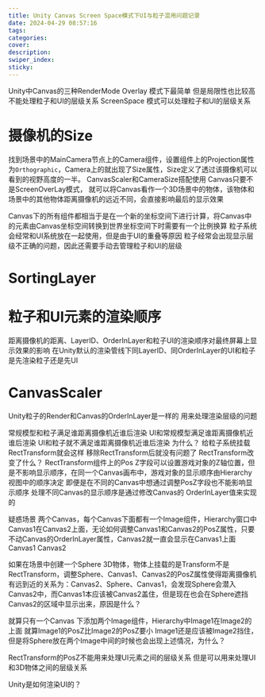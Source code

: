 ```yaml
---
title: Unity Canvas Screen Space模式下UI与粒子混用问题记录
date: 2024-04-29 08:57:16
tags:
categories:
cover:
description:
swiper_index:
sticky:
---
```


Unity中Canvas的三种RenderMode
Overlay 模式下最简单 但是局限性也比较高 不能处理粒子和UI的层级关系
ScreenSpace 模式可以处理粒子和UI的层级关系
# 摄像机的Size
找到场景中的MainCamera节点上的Camera组件，设置组件上的Projection属性为`Orthographic`，Camera上的就出现了Size属性，Size定义了透过该摄像机可以看到的视野高度的一半。
CanvasScaler和CameraSize搭配使用
Canvas只要不是ScreenOverLay模式， 就可以将Canvas看作一个3D场景中的物体，该物体和场景中的其他物体距离摄像机的远近不同，会直接影响最后的显示效果

Canvas下的所有组件都相当于是在一个新的坐标空间下进行计算，将Canvas中的元素由Canvas坐标空间转换到世界坐标空间下时需要有一个比例换算
粒子系统会经常和UI系统放在一起使用，但是由于UI的重叠等原因 粒子经常会出现显示层级不正确的问题，因此还需要手动去管理粒子和UI的层级

# SortingLayer

# 粒子和UI元素的渲染顺序

距离摄像机的距离、LayerID、OrderInLayer和粒子UI的渲染顺序对最终屏幕上显示效果的影响
在Unity默认的渲染管线下同LayerID、同OrderInLayer的UI和粒子是先渲染粒子还是先UI

# CanvasScaler

Unity粒子的Render和Canvas的OrderInLayer是一样的 用来处理渲染层级的问题

常规模型和粒子满足谁距离摄像机近谁后渲染
UI和常规模型满足谁距离摄像机近谁后渲染
UI和粒子就不满足谁距离摄像机近谁后渲染 为什么？ 给粒子系统挂载RectTransform就会这样
移除RectTransform后就没有问题了 RectTransform改变了什么？
RectTransform组件上的Pos Z字段可以设置游戏对象的Z轴位置，但是不影响显示顺序，在同一个Canvas画布中，游戏对象的显示顺序由Hierarchy视图中的顺序决定
即便是在不同的Canvas中想通过调整PosZ字段也不能影响显示顺序 处理不同Canvas的显示顺序是通过修改Canvas的 OrderInLayer值来实现的


疑惑场景
两个Canvas，每个Canvas下面都有一个Image组件，Hierarchy窗口中Canvas1在Canvas2上面，无论如何调整Canvas1和Canvas2的PosZ属性，只要不动Canvas的OrderInLayer属性，Canvas2就一直会显示在Canvas1上面
Canvas1
Canvas2

如果在场景中创建一个Sphere 3D物体，物体上挂载的是Transform不是RectTransform，调整Sphere、Canvas1、Canvas2的PosZ属性使得距离摄像机有远到近的关系为：Canvas2、Sphere、Canvas1，会发现Sphere会潜入Canvas2中，而Canvas1本应该被Canvas2盖住，但是现在也会在Sphere遮挡Canvas2的区域中显示出来，原因是什么？


就算只有一个Canvas 下添加两个Image组件，Hierarchy中Image1在Image2的上面 就算Image1的PosZ比Image2的PosZ要小 Image1还是应该被Image2挡住，但是将Sphere放在两个Image中间的时候也会出现上述情况，为什么？

RectTransform的PosZ不能用来处理UI元素之间的层级关系 但是可以用来处理UI和3D物体之间的层级关系

Unity是如何渲染UI的？
